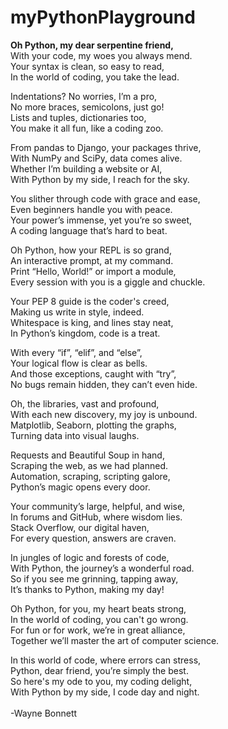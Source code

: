 # myPythonPlayground

**Oh Python, my dear serpentine friend,** <br>
With your code, my woes you always mend. <br>
Your syntax is clean, so easy to read, <br>
In the world of coding, you take the lead. <br>

Indentations? No worries, I’m a pro, <br>
No more braces, semicolons, just go! <br>
Lists and tuples, dictionaries too, <br>
You make it all fun, like a coding zoo. <br>

From pandas to Django, your packages thrive, <br>
With NumPy and SciPy, data comes alive. <br>
Whether I’m building a website or AI, <br>
With Python by my side, I reach for the sky. <br>

You slither through code with grace and ease, <br>
Even beginners handle you with peace. <br>
Your power’s immense, yet you’re so sweet, <br>
A coding language that’s hard to beat. <br>

Oh Python, how your REPL is so grand, <br>
An interactive prompt, at my command. <br>
Print “Hello, World!” or import a module, <br>
Every session with you is a giggle and chuckle. <br>

Your PEP 8 guide is the coder's creed, <br>
Making us write in style, indeed. <br>
Whitespace is king, and lines stay neat, <br>
In Python’s kingdom, code is a treat. <br>

With every “if”, “elif”, and “else”, <br>
Your logical flow is clear as bells. <br>
And those exceptions, caught with “try”, <br>
No bugs remain hidden, they can’t even hide. <br>

Oh, the libraries, vast and profound,<br>
With each new discovery, my joy is unbound.<br>
Matplotlib, Seaborn, plotting the graphs,<br>
Turning data into visual laughs.<br>

Requests and Beautiful Soup in hand,<br>
Scraping the web, as we had planned.<br>
Automation, scraping, scripting galore,<br>
Python’s magic opens every door.<br>

Your community’s large, helpful, and wise,<br>
In forums and GitHub, where wisdom lies.<br>
Stack Overflow, our digital haven,<br>
For every question, answers are craven.<br>

In jungles of logic and forests of code,<br>
With Python, the journey’s a wonderful road.<br>
So if you see me grinning, tapping away,<br>
It’s thanks to Python, making my day!<br>

Oh Python, for you, my heart beats strong,<br>
In the world of coding, you can't go wrong.<br>
For fun or for work, we’re in great alliance,<br>
Together we’ll master the art of computer science.<br>

In this world of code, where errors can stress,<br>
Python, dear friend, you’re simply the best.<br>
So here's my ode to you, my coding delight,<br>
With Python by my side, I code day and night.<br>
<br>
-Wayne Bonnett<br>